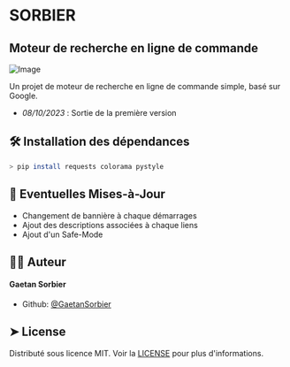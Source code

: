 # SORBIER 
## Moteur de recherche en ligne de commande

![Image](https://zupimages.net/up/23/40/h287.png)
        
Un projet de moteur de recherche en ligne de commande simple, basé sur Google.

- *08/10/2023* : Sortie de la première version

## 🛠️ Installation des dépendances   
```bash
> pip install requests colorama pystyle
```

## 🔺 Eventuelles Mises-à-Jour 
- Changement de bannière à chaque démarrages
- Ajout des descriptions associées à chaque liens
- Ajout d'un Safe-Mode 

## 🧑‍💻 Auteur
#### Gaetan Sorbier

- Github: [@GaetanSorbier](https://github.com/GaetanSorbier)

## ➤ License
Distributé sous licence MIT. Voir la [LICENSE](LICENSE) pour plus d'informations.
